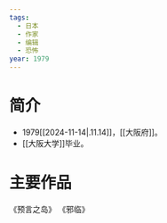 ```yaml
---
tags:
  - 日本
  - 作家
  - 编辑
  - 恐怖
year: 1979
---
```

# 简介

- 1979[[2024-11-14|.11.14]]，[[大阪府]]。
- [[大阪大学]]毕业。
# 主要作品

《预言之岛》
《邪临》